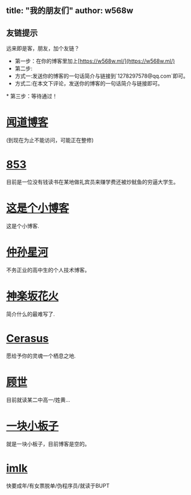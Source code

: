 title: "我的朋友们"
author: w568w
---
## 友链提示
远来即是客，朋友，加个友链？  
  
*  第一步：在你的博客里加上[https://w568w.ml/](https://w568w.ml/)  
*  第二步:<ul>
<li>方式一:发送你的博客的一句话简介与链接到`1278297578@qq.com`即可。  </li>
<li>方式二:在本文下评论，发送你的博客的一句话简介与链接即可。 </li>
</ul>
*   第三步：等待通过！

# [闻道博客](http://wendao123.cn/)  
(到现在为止不能访问，可能正在整修)
# [853](http://blog.853lab.com/)   
目前是一位没有钱读书在某地做礼宾员来赚学费还被炒鱿鱼的穷逼大学生。
# [这是个小博客](http://fols.top/)  
这是个小博客.
# [仲孙星河](https://www.zsxh.me/)  
不务正业的高中生的个人技术博客。
# [神楽坂花火](http://blog.yaerin.com/)  
简介什么的最难写了.
# [Cerasus](http://cerasus.ml/)  
愿给予你的灵魂一个栖息之地.
# [顾世](http://butlife.cn/)  
目前就读某二中高一/姓黄...
# [一块小板子](https://oboard.github.io/index.html)  
就是一块小板子，目前博客是空的。
# [imlk](https://imlk.ink/)  
快要成年/有女票脱单/伪程序员/就读于BUPT

